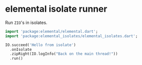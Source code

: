 # elemental isolate runner

Run `ZIO`'s in isolates.

```dart
import 'package:elemental/elemental.dart';
import 'package:elemental_isolates/elemental_isolates.dart';

IO.succeed('Hello from isolate')
  .onIsolate
  .zipRight(IO.logInfo("Back on the main thread!"))
  .run()
```